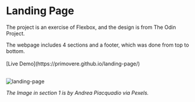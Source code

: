 # Landing Page
<p>The project is an exercise of Flexbox, and the design is from The Odin Project.</p>
The webpage includes 4 sections and a footer, which was done from top to bottom.
<br></br>
[Live Demo](https://primovere.github.io/landing-page/)
<br></br>


![landing-page](https://user-images.githubusercontent.com/98173911/162707240-2cf6b64e-7420-4fa7-927d-47bf3e31f76e.png)
<p><em>The Image in section 1 is by Andrea Piacquadio via Pexels.</em></p>

